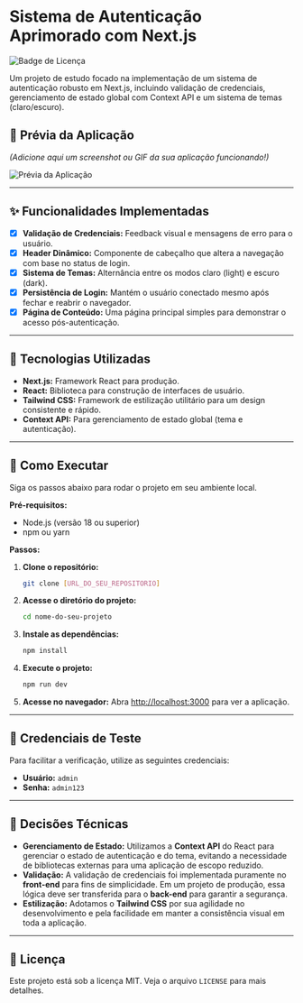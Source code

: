 # Sistema de Autenticação Aprimorado com Next.js

![Badge de Licença](https://img.shields.io/badge/license-MIT-blue.svg)

Um projeto de estudo focado na implementação de um sistema de autenticação robusto em Next.js, incluindo validação de credenciais, gerenciamento de estado global com Context API e um sistema de temas (claro/escuro).

## 📸 Prévia da Aplicação

*(Adicione aqui um screenshot ou GIF da sua aplicação funcionando!)*

![Prévia da Aplicação](caminho/para/sua/imagem.png)

---

## ✨ Funcionalidades Implementadas

-   [x] **Validação de Credenciais:** Feedback visual e mensagens de erro para o usuário.
-   [x] **Header Dinâmico:** Componente de cabeçalho que altera a navegação com base no status de login.
-   [x] **Sistema de Temas:** Alternância entre os modos claro (light) e escuro (dark).
-   [x] **Persistência de Login:** Mantém o usuário conectado mesmo após fechar e reabrir o navegador.
-   [x] **Página de Conteúdo:** Uma página principal simples para demonstrar o acesso pós-autenticação.

---

## 🚀 Tecnologias Utilizadas

-   **Next.js:** Framework React para produção.
-   **React:** Biblioteca para construção de interfaces de usuário.
-   **Tailwind CSS:** Framework de estilização utilitário para um design consistente e rápido.
-   **Context API:** Para gerenciamento de estado global (tema e autenticação).

---

## 🔧 Como Executar

Siga os passos abaixo para rodar o projeto em seu ambiente local.

**Pré-requisitos:**
* Node.js (versão 18 ou superior)
* npm ou yarn

**Passos:**
1.  **Clone o repositório:**
    ```bash
    git clone [URL_DO_SEU_REPOSITORIO]
    ```
2.  **Acesse o diretório do projeto:**
    ```bash
    cd nome-do-seu-projeto
    ```
3.  **Instale as dependências:**
    ```bash
    npm install
    ```
4.  **Execute o projeto:**
    ```bash
    npm run dev
    ```
5.  **Acesse no navegador:**
    Abra [http://localhost:3000](http://localhost:3000) para ver a aplicação.

---

## 🔑 Credenciais de Teste

Para facilitar a verificação, utilize as seguintes credenciais:

-   **Usuário:** `admin`
-   **Senha:** `admin123`

---

## 📝 Decisões Técnicas

-   **Gerenciamento de Estado:** Utilizamos a **Context API** do React para gerenciar o estado de autenticação e do tema, evitando a necessidade de bibliotecas externas para uma aplicação de escopo reduzido.
-   **Validação:** A validação de credenciais foi implementada puramente no **front-end** para fins de simplicidade. Em um projeto de produção, essa lógica deve ser transferida para o **back-end** para garantir a segurança.
-   **Estilização:** Adotamos o **Tailwind CSS** por sua agilidade no desenvolvimento e pela facilidade em manter a consistência visual em toda a aplicação.

---

## 📄 Licença

Este projeto está sob a licença MIT. Veja o arquivo `LICENSE` para mais detalhes.
